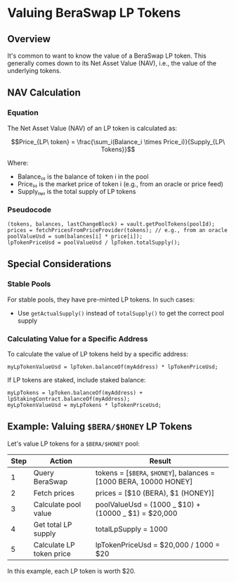 # Valuing BeraSwap LP Tokens

## Overview

It's common to want to know the value of a BeraSwap LP token. This generally comes down to its Net Asset Value (NAV), i.e., the value of the underlying tokens.

## NAV Calculation

### Equation

The Net Asset Value (NAV) of an LP token is calculated as:

$$Price_{LP\ token} = \frac{\sum_i(Balance_i \times Price_i)}{Supply_{LP\ Tokens}}$$

Where:

- Balance₍ᵢ₎ is the balance of token i in the pool
- Price₍ᵢ₎ is the market price of token i (e.g., from an oracle or price feed)
- Supply₍ₗₚ₎ is the total supply of LP tokens

### Pseudocode

```solidity
(tokens, balances, lastChangeBlock) = vault.getPoolTokens(poolId);
prices = fetchPricesFromPriceProvider(tokens); // e.g., from an oracle
poolValueUsd = sum(balances[i] * price[i]);
lpTokenPriceUsd = poolValueUsd / lpToken.totalSupply();
```

## Special Considerations

### Stable Pools

For stable pools, they have pre-minted LP tokens. In such cases:

- Use `getActualSupply()` instead of `totalSupply()` to get the correct pool supply

### Calculating Value for a Specific Address

To calculate the value of LP tokens held by a specific address:

```solidity
myLpTokenValueUsd = lpToken.balanceOf(myAddress) * lpTokenPriceUsd;
```

If LP tokens are staked, include staked balance:

```solidity
myLpTokens = lpToken.balanceOf(myAddress) + lpStakingContract.balanceOf(myAddress);
myLpTokenValueUsd = myLpTokens * lpTokenPriceUsd;
```

## Example: Valuing `$BERA/$HONEY` LP Tokens

Let's value LP tokens for a `$BERA/$HONEY` pool:

| Step | Action                   | Result                                                            |
| ---- | ------------------------ | ----------------------------------------------------------------- |
| 1    | Query BeraSwap           | tokens = [`$BERA`, `$HONEY`], balances = [1000 BERA, 10000 HONEY] |
| 2    | Fetch prices             | prices = [$10 (BERA), $1 (HONEY)]                                 |
| 3    | Calculate pool value     | poolValueUsd = (1000 _ $10) + (10000 _ $1) = $20,000              |
| 4    | Get total LP supply      | totalLpSupply = 1000                                              |
| 5    | Calculate LP token price | lpTokenPriceUsd = $20,000 / 1000 = $20                            |

In this example, each LP token is worth $20.
